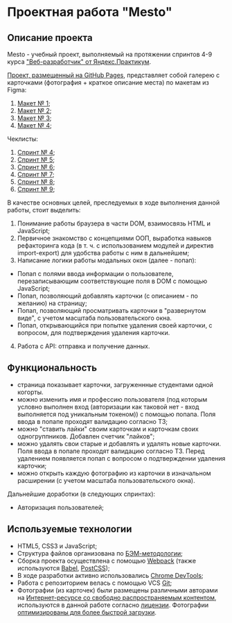 # Проектная работа "Mesto"

## Описание проекта

Mesto - учебный проект, выполняемый на протяжении спринтов 4-9 курса ["Веб-разработчик" от Яндекс.Практикум](https://practicum.yandex.ru/web).

[Проект, размещенный на GitHub Pages](https://cosmopolityan.github.io/mesto/), представляет собой галерею с карточками (фотография + краткое описание места) по макетам из Figma:
1. [Макет № 1](https://www.figma.com/file/2cn9N9jSkmxD84oJik7xL7/JavaScript.-Sprint-4?node-id=0%3A1);
2. [Макет № 2](https://www.figma.com/file/bjyvbKKJN2naO0ucURl2Z0/JavaScript.-Sprint-5?node-id=0%3A1);
3. [Макет № 3](https://www.figma.com/file/kRVLKwYG3d1HGLvh7JFWRT/JavaScript.-Sprint-6?node-id=0%3A1);
4. [Макет № 4](https://www.figma.com/file/PSdQFRHoxXJFs2FH8IXViF/JavaScript-9-sprint?node-id=0%3A1);

Чеклисты:
1. [Спринт № 4](https://code.s3.yandex.net/web-developer/checklists-pdf/new-program/checklist-4.pdf);
2. [Спринт № 5](https://code.s3.yandex.net/web-developer/checklists-pdf/new-program/checklist-5.pdf);
3. [Спринт № 6](https://code.s3.yandex.net/web-developer/checklists-pdf/new-program/checklist-6.pdf);
4. [Спринт № 7](https://code.s3.yandex.net/web-developer/checklists-pdf/new-program/checklist-7.pdf);
5. [Спринт № 8](https://code.s3.yandex.net/web-developer/checklists-pdf/new-program/checklist-8.pdf);
5. [Спринт № 9](https://code.s3.yandex.net/web-developer/checklists-pdf/new-program/checklist-9.pdf);


В качестве основных целей, преследуемых в ходе выполнения данной работы, стоит выделить:
1. Понимание работы браузера в части DOM, взаимосвязь HTML и JavaScript;
2. Первичное знакомство с концепциями ООП, выработка навыков рефакторинга кода (в т. ч. с использованием модулей и директив import-export) для удобства работы с ним в дальнейшем;
3. Написание логики работы модальных окон (далее - попап):
* Попап с полями ввода информации о пользователе, перезаписывающим соответствующие поля в DOM с помощью JavaScript;
* Попап, позволяющий добавлять карточки (с описанием - по желанию) на страницу;
* Попап, позволяющий просматривать карточки в "развернутом виде", с учетом масштаба пользовательского окна.
* Попап, открывающийся при попытке удаления своей карточки, с вопросом, для подтверждения удаления карточки.
4. Работа с API: отправка и получение данных.

## Функциональность

* страница показывает карточки, загруженнные студентами одной когорты.
* можно изменить имя и профессию пользователя (под которым условно выполнен вход (авторизации как таковой нет - вход выполняется под уникальным токеном)) с помощью попапа. Поля ввода в попапе проходят валидацию согласно ТЗ;
* можно "ставить лайки" своим карточкам и карточкам своих одногруппников. Добавлен счетчик "лайков";
* можно удалять свои старые и добавлять и удалять новые карточки. Поля ввода в попапе проходят валидацию согласно ТЗ. Перед удалением появляется попап с вопросом о подтверждении удаления карточки;
* можно открыть каждую фотографию из карточки в изначальном расширении (с учетом масштаба пользовательского окна).

Дальнейшие доработки (в следующих спринтах):
* Авторизация пользователей;

## Используемые технологии

* HTML5, CSS3 и JavaScript;
* Структура файлов организована по [БЭМ-методологии](https://ru.bem.info/);
* Сборка проекта осуществлена с помощью [Webpack](https://webpack.js.org/) (также используются [Babel](https://babeljs.io/), [PostCSS](https://postcss.org/));
* В ходе разработки активно использовались [Chrome DevTools](https://developer.chrome.com/docs/devtools/);
* Работа с репозиторием велась с помощью VCS [Git](https://ru.wikipedia.org/wiki/Git);
* Фотографии (из карточек) были размещены различными авторами на [Интернет-ресурсе со свободно распространяемым контентом](https://unsplash.com/), используются в данной работе согласно [лицензии](https://unsplash.com/license). Фотографии [оптимизированы для более быстрой загрузки](https://tinypng.com/).
